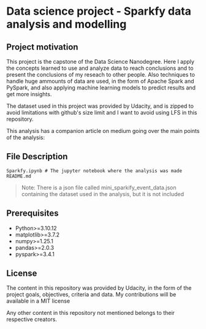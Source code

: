 # Data science project - Sparkfy data analysis and modelling

## Project motivation

This project is the capstone of the Data Science Nanodegree. Here I apply the concepts learned to use and analyze data to reach conclusions and to present the conclusions of my reseach to other people. Also techniques to handle huge ammounts of data are used, in the form of Apache Spark and PySpark, and also applying machine learning models to predict results and get more insights.

The dataset used in this project was provided by Udacity, and is zipped to avoid limitations with github's size limit and I want to avoid using LFS in this repository.

This analysis has a companion article on medium going over the main points of the analysis:



## File Description

    Sparkfy.ipynb # The jupyter notebook where the analysis was made  
    README.md  

> Note: There is a json file called mini_sparkify_event_data.json containing the dataset used in the analysis, but it is not included

## Prerequisites
- Python>=3.10.12  
- matplotlib>=3.7.2  
- numpy>=1.25.1  
- pandas>=2.0.3  
- pyspark>=3.4.1

## License

The content in this repository was provided by Udacity, in the form of the project goals, objectives, criteria and data. My contributions will be available in a MIT license

Any other content in this repository not mentioned belongs to their respective creators.